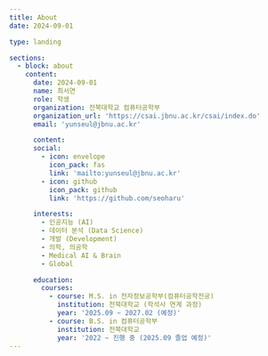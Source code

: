 ```yaml
---
title: About
date: 2024-09-01

type: landing

sections:
  - block: about
    content:
      date: 2024-09-01
      name: 최서연
      role: 학생
      organization: 전북대학교 컴퓨터공학부
      organization_url: 'https://csai.jbnu.ac.kr/csai/index.do'
      email: 'yunseul@jbnu.ac.kr'

      content: 
      social:
        - icon: envelope
          icon_pack: fas
          link: 'mailto:yunseul@jbnu.ac.kr'
        - icon: github
          icon_pack: github
          link: 'https://github.com/seoharu'

      interests:
        - 인공지능 (AI)
        - 데이터 분석 (Data Science)
        - 개발 (Development)
        - 의학, 의공학
        - Medical AI & Brain
        - Global

      education:
        courses:
          - course: M.S. in 전자정보공학부(컴퓨터공학전공)
            institution: 전북대학교 (학석사 연계 과정)
            year: '2025.09 ~ 2027.02 (예정)'
          - course: B.S. in 컴퓨터공학부
            institution: 전북대학교
            year: '2022 ~ 진행 중 (2025.09 졸업 예정)'
---
```


